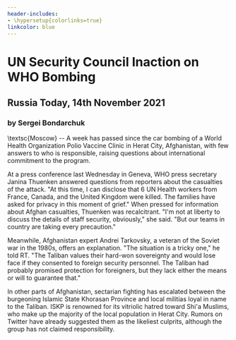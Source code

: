 ```yaml
---
header-includes:
- \hypersetup{colorlinks=true}
linkcolor: blue
---
```


# UN Security Council Inaction on WHO Bombing

## Russia Today, 14th November 2021

### by Sergei Bondarchuk

\textsc{Moscow} -- A week has passed since the car bombing of a World Health Organization Polio Vaccine Clinic in Herat City, Afghanistan, with few answers to who is responsible, raising questions about international commitment to the program.

At a press conference last Wednesday in Geneva, WHO press secretary Janina Thuenken answered questions from reporters about the casualties of the attack. "At this time, I can disclose that 6 UN Health workers from France, Canada, and the United Kingdom were killed. The families have asked for privacy in this moment of grief." When pressed for information about Afghan casualties, Thuenken was recalcitrant. "I'm not at liberty to discuss the details of staff security, obviously," she said. "But our teams in country are taking every precaution."

Meanwhile, Afghanistan expert Andrei Tarkovsky, a veteran of the Soviet war in the 1980s, offers an explanation. "The situation is a tricky one," he told RT. "The Taliban values their hard-won sovereignty and would lose face if they consented to foreign security personnel. The Taliban had probably promised protection for foreigners, but they lack either the means or will to guarantee that." 

In other parts of Afghanistan, sectarian fighting has escalated between the burgeoning Islamic State Khorasan Province and local militias loyal in name to the Taliban. ISKP is renowned for its vitriolic hatred toward Shi'a Muslims, who make up the majority of the local population in Herat City. Rumors on Twitter have already suggested them as the likeliest culprits, although the group has not claimed responsibility. 
